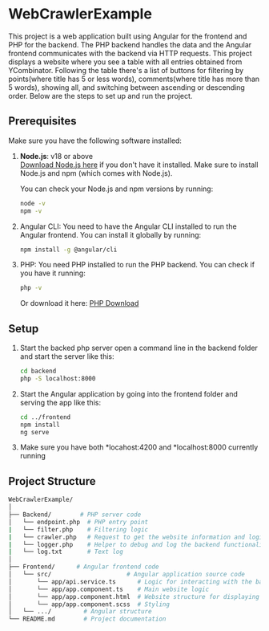 # WebCrawlerExample

This project is a web application built using Angular for the frontend and PHP for the backend. The PHP backend handles the data and the Angular frontend communicates with the backend via HTTP requests. This project displays a website where you see a table with all entries obtained from YCombinator. Following the table there's a list of buttons for filtering by points(where title has 5 or less words), comments(where title has more than 5 words), showing all, and switching between ascending or descending order. Below are the steps to set up and run the project.

## Prerequisites

Make sure you have the following software installed:

1. **Node.js**: v18 or above  
   [Download Node.js here](https://nodejs.org/) if you don't have it installed. Make sure to install Node.js and npm (which comes with Node.js).
   
   You can check your Node.js and npm versions by running:
   ```bash
   node -v
   npm -v
2. Angular CLI: You need to have the Angular CLI installed to run the Angular frontend. You can install it globally by running:
   ```bash
   npm install -g @angular/cli
4. PHP: You need PHP installed to run the PHP backend. You can check if you have it running:
   ```bash
   php -v
   ```
   Or download it here: [PHP Download](https://www.php.net/downloads.php)

## Setup

1. Start the backed php server
   open a command line in the backend folder and start the server like this:
   ```bash
   cd backend
   php -S localhost:8000
   ```
2. Start the Angular application by going into the frontend folder and serving the app like this:
   ```bash
   cd ../frontend
   npm install
   ng serve
   ```
3. Make sure you have both *locahost:4200 and *localhost:8000 currently running

## Project Structure
```bash
WebCrawlerExample/
│
├── Backend/        # PHP server code
│   └── endpoint.php  # PHP entry point
|   └── filter.php    # Filtering logic
|   └── crawler.php   # Request to get the website information and logic to process it
|   └── logger.php    # Helper to debug and log the backend functionality
|   └── log.txt       # Text log
│
├── Frontend/      # Angular frontend code
│   └── src/                     # Angular application source code
│       └── app/api.service.ts      # Logic for interacting with the backed
│       └── app/app.component.ts    # Main website logic
│       └── app/app.component.html  # Website structure for displaying the table and filtering options
│       └── app/app.component.scss  # Styling
│   └── .../         # Angular structure
└── README.md        # Project documentation
```
